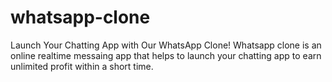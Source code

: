 # whatsapp-clone
Launch Your Chatting App with Our WhatsApp Clone! Whatsapp clone is an online realtime messaing app that helps to launch your chatting app to earn unlimited profit within a short time. 
